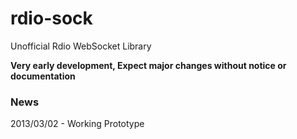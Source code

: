 rdio-sock
=========
Unofficial Rdio WebSocket Library

**Very early development, Expect major changes without notice or documentation**

### News
2013/03/02 - Working Prototype
